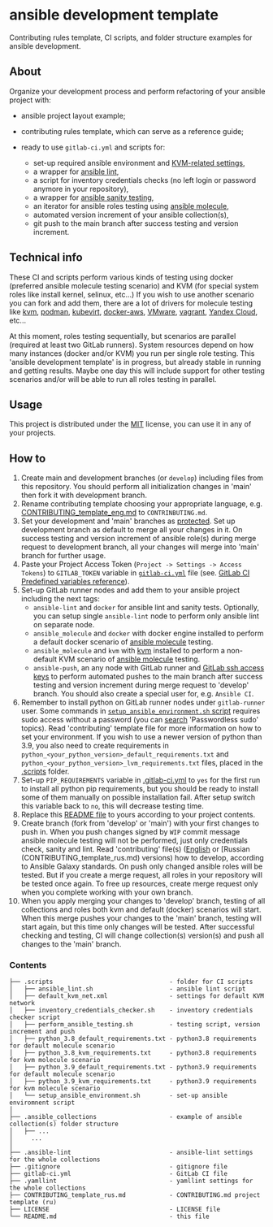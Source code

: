# ansible development template

Contributing rules template, CI scripts, and folder structure examples for ansible development.

## About

Organize your development process and perform refactoring of your ansible project with:

- ansible project layout example;
- contributing rules template, which can serve as a reference guide;
- ready to use `gitlab-ci.yml` and scripts for:

  - set-up required ansible environment and [KVM-related settings](#technical-info),
  - a wrapper for [ansible lint](https://ansible-lint.readthedocs.io/), 
  - a script for inventory credentials checks (no left login or password anymore in your repository),
  - a wrapper for [ansible sanity testing](https://docs.ansible.com/ansible/latest/dev_guide/testing_sanity.html),
  - an iterator for ansible roles testing using [ansible molecule](https://molecule.readthedocs.io/en/latest/),
  - automated version increment of your ansible collection(s),
  - git push to the main branch after success testing and version increment.

## Technical info

These CI and scripts perform various kinds of testing using docker (preferred ansible molecule testing scenario) and KVM
(for special system roles like install kernel, selinux, etc...) If you wish to use another scenario you can fork and
add them, there are a lot of drivers for molecule testing like 
[kvm](https://github.com/alexanderbazhenoff/molecule-libvirt-delegated),
[podman](https://github.com/ansible-community/molecule-podman),
[kubevirt](https://github.com/ansible-community/molecule-kubevirt),
[docker-aws](https://github.com/jonashackt/molecule-ansible-docker-aws), 
[VMware](https://github.com/ansible-community/molecule-vmware), 
[vagrant](https://github.com/ansible-community/molecule-vagrant), 
[Yandex Cloud](https://github.com/arenadata/ansible-module-yandex-cloud), etc...

At this moment, roles testing sequentially, but scenarios are parallel (required at least two GitLab runners). 
System resources depend on how many instances (docker and/or KVM) you run per single role testing. This 'ansible 
development template' is in progress, but already stable in running and getting results. Maybe one day this will include
support for other testing scenarios and/or will be able to run all roles testing in parallel.

## Usage

This project is distributed under the [MIT](LICENSE) license, you can use it in any of your projects.

## How to

1. Create main and development branches (or `develop`) including files from this repository. You should perform all
initialization changes in 'main' then fork it with development branch.
2. Rename contributing template choosing your appropriate language, e.g. 
[CONTRIBUTING_template_eng.md](CONTRIBUTING_template_eng.md) to `CONTRINBUTING.md`.
3. Set your development and 'main' branches as 
[protected](https://docs.gitlab.com/ee/user/project/protected_branches.html). Set up development branch as default to
merge all your changes in it. On success testing and version increment of ansible role(s) during merge request to
development branch, all your changes will merge into 'main' branch for further usage. 
4. Paste your Project Access Token (`Project -> Settings -> Access Tokens`) to `GITLAB_TOKEN` variable in 
[`gitlab-ci.yml`](.gitlab-ci.yml) file (see. [GitLab CI Predefined variables reference](https://docs.gitlab.com/ee/ci/variables/predefined_variables.html)).
5. Set-up GitLab runner nodes and add them to your ansible project including the next tags:
   - `ansible-lint` and `docker` for ansible lint and sanity tests. Optionally, you can setup single `ansible-lint` node
   to perform only ansible lint on separate node.
   - `ansible_molecule` and `docker` with docker engine installed to perform a default docker scenario of 
   [ansible molecule](https://molecule.readthedocs.io/en/latest/) testing.
   - `ansible_molecule` and `kvm` with [kvm](https://en.wikipedia.org/wiki/Kernel-based_Virtual_Machine) installed to
   perform a non-default KVM scenario of [ansible molecule](https://molecule.readthedocs.io/en/latest/) testing.
   - `ansible-push`, an any node with GitLab runner and 
   [GitLab ssh access keys](https://docs.gitlab.com/ee/user/ssh.html) to perform automated pushes to the main branch
   after success testing and version increment during merge request to 'develop' branch. You should also create a
   special user for, e.g. `Ansible CI`.
6. Remember to install python on GitLab runner nodes under `gitlab-runner` user. Some commands in 
   [`setup_ansible_environment.sh` script](.scripts/setup_ansible_environment.sh) requires sudo access without 
a password (you can 
[search](https://unix.stackexchange.com/questions/468416/setting-up-passwordless-sudo-on-linux-distributions)
'Passwordless sudo' topics). Read 'contributing' template file for more information on how to set your environment. If
you wish to use a newer version of python than 3.9, you also need to create requirements in
`python_<your_python_version>_default_requirements.txt` and `python_<your_python_version>_lvm_requirements.txt` files,
placed in the [.scripts](.scripts) folder.
7. Set-up `PIP_REQUIREMENTS` variable in [.gitlab-ci.yml](.gitlab-ci.yml) to `yes` for the first run to install all
python pip requirements, but you should be ready to install some of them manually on possible installation fail. After
setup switch this variable back to `no`, this will decrease testing time.
8. Replace this [README file](README.md) to yours according to your project contents.
9. Create branch (fork from 'develop' or 'main') with your first changes to push in. When you push changes signed by
`WIP` commit message ansible molecule testing will not be performed, just only credentials check, sanity and lint. Read
'contributing' file(s) ([English](CONTRIBUTING_template_eng.md) or [Russian (CONTRIBUTING_template_rus.md) versions) how
to develop, according to Ansible Galaxy standards. On push only changed ansible roles will be tested. But if you create
a merge request, all roles in your repository will be tested once again. To free up resources, create merge request only
when you complete working with your own branch.
10. When you apply merging your changes to 'develop' branch, testing of all collections and roles both kvm and default
(docker) scenarios will start. When this merge pushes your changes to the 'main' branch, testing will start again, but
this time only changes will be tested. After successful checking and testing, CI will change collection(s) version(s) 
and push all changes to the 'main' branch.

### Contents

```
├── .scripts                                - folder for CI scripts
│   ├── ansible_lint.sh                     - ansible lint script
│   ├── default_kvm_net.xml                 - settings for default KVM network
│   ├── inventory_credentials_checker.sh    - inventory credentials checker script
│   ├── perform_ansible_testing.sh          - testing script, version increment and push
│   ├── python_3.8_default_requirements.txt - python3.8 requirements for default molecule scenario
│   ├── python_3.8_kvm_requirements.txt     - python3.8 requirements for kvm molecule scenario
│   ├── python_3.9_default_requirements.txt - python3.9 requirements for default molecule scenario
│   ├── python_3.9_kvm_requirements.txt     - python3.9 requirements for kvm molecule scenario
│   └── setup_ansible_environment.sh        - set-up ansible enviromnent script
│
├── .ansible_collections                    - example of ansible collection(s) folder structure
│   ├── ...
│     ...
│
├── .ansible-lint                           - ansible-lint settings for the whole collections
├── .gitignore                              - gitignore file
├── gitlab-ci.yml                           - GitLab CI file
├── .yamllint                               - yamllint settings for the whole collections
├── CONTRIBUTING_template_rus.md            - CONTRIBUTING.md project template (ru)
├── LICENSE                                 - LICENSE file
└── README.md                               - this file
```